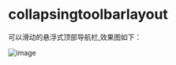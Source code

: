 # collapsingtoolbarlayout
可以滑动的悬浮式顶部导航栏,效果图如下：


![image](https://github.com/ll418718/collapsingtoolbarlayout/collapsingtoolbarlayout-master/demo.gif)
